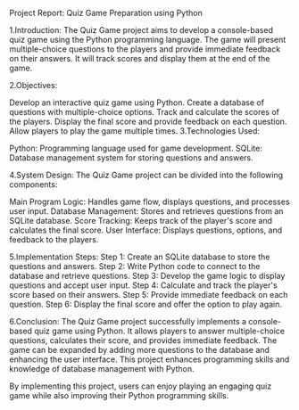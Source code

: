 Project Report: Quiz Game Preparation using Python

1.Introduction: The Quiz Game project aims to develop a console-based quiz game using the Python programming language. The game will present multiple-choice questions to the players and provide immediate feedback on their answers. It will track scores and display them at the end of the game.

2.Objectives:

Develop an interactive quiz game using Python. Create a database of questions with multiple-choice options. Track and calculate the scores of the players. Display the final score and provide feedback on each question. Allow players to play the game multiple times. 3.Technologies Used:

Python: Programming language used for game development. SQLite: Database management system for storing questions and answers.

4.System Design: The Quiz Game project can be divided into the following components:

Main Program Logic: Handles game flow, displays questions, and processes user input. Database Management: Stores and retrieves questions from an SQLite database. Score Tracking: Keeps track of the player's score and calculates the final score. User Interface: Displays questions, options, and feedback to the players.

5.Implementation Steps: Step 1: Create an SQLite database to store the questions and answers. Step 2: Write Python code to connect to the database and retrieve questions. Step 3: Develop the game logic to display questions and accept user input. Step 4: Calculate and track the player's score based on their answers. Step 5: Provide immediate feedback on each question. Step 6: Display the final score and offer the option to play again.

6.Conclusion: The Quiz Game project successfully implements a console-based quiz game using Python. It allows players to answer multiple-choice questions, calculates their score, and provides immediate feedback. The game can be expanded by adding more questions to the database and enhancing the user interface. This project enhances programming skills and knowledge of database management with Python.

By implementing this project, users can enjoy playing an engaging quiz game while also improving their Python programming skills.

